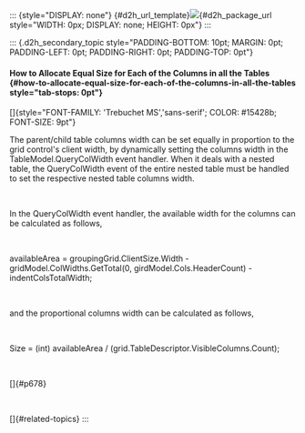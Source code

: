 ::: {style="DISPLAY: none"}
[](ms-xhelp:///?Id=d2h_url_template){#d2h_url_template}![](!package_url!){#d2h_package_url style="WIDTH: 0px; DISPLAY: none; HEIGHT: 0px"}
:::

::: {.d2h_secondary_topic style="PADDING-BOTTOM: 10pt; MARGIN: 0pt; PADDING-LEFT: 0pt; PADDING-RIGHT: 0pt; PADDING-TOP: 0pt"}
#### How to Allocate Equal Size for Each of the Columns in all the Tables {#how-to-allocate-equal-size-for-each-of-the-columns-in-all-the-tables style="tab-stops: 0pt"}

[]{style="FONT-FAMILY: 'Trebuchet MS','sans-serif'; COLOR: #15428b; FONT-SIZE: 9pt"} 

The parent/child table columns width can be set equally in proportion to the grid control\'s client width, by dynamically setting the columns width in the TableModel.QueryColWidth event handler. When it deals with a nested table, the QueryColWidth event of the entire nested table must be handled to set the respective nested table columns width.

 

In the QueryColWidth event handler, the available width for the columns can be calculated as follows,

 

availableArea = groupingGrid.ClientSize.Width - gridModel.ColWidths.GetTotal(0, girdModel.Cols.HeaderCount) - indentColsTotalWidth;

 

and the proportional columns width can be calculated as follows,

 

Size = (int) availableArea / (grid.TableDescriptor.VisibleColumns.Count);

 

[]{#p678} 

 

[]{#related-topics}
:::
